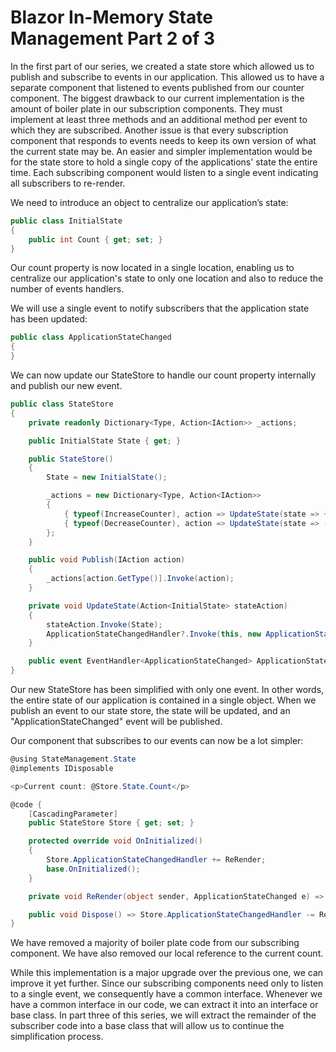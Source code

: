 # Blazor In-Memory State Management Part 2 of 3

In the first part of our series, we created a state store which allowed us to publish and subscribe to events in our application. This allowed us to have a separate component that listened to events published from our counter component. The biggest drawback to our current implementation is the amount of boiler plate in our subscription components. They must implement at least three methods and an additional method per event to which they are subscribed. Another issue is that every subscription component that responds to events needs to keep its own version of what the current state may be. An easier and simpler implementation would be for the state store to hold a single copy of the applications' state the entire time. Each subscribing component would listen to a single event indicating all subscribers to re-render.

We need to introduce an object to centralize our application’s state:

```csharp
public class InitialState
{
    public int Count { get; set; }
}
```

Our count property is now located in a single location, enabling us to centralize our application's state to only one location and also to reduce the number of events handlers.

We will use a single event to notify subscribers that the application state has been updated:

```csharp
public class ApplicationStateChanged
{
}
```

We can now update our StateStore to handle our count property internally and publish our new event.

```csharp
public class StateStore
{
    private readonly Dictionary<Type, Action<IAction>> _actions;

    public InitialState State { get; }

    public StateStore()
    {
        State = new InitialState();

        _actions = new Dictionary<Type, Action<IAction>>
        {
            { typeof(IncreaseCounter), action => UpdateState(state => ++state.Count) },
            { typeof(DecreaseCounter), action => UpdateState(state => --state.Count) },
        };
    }

    public void Publish(IAction action)
    {
        _actions[action.GetType()].Invoke(action);
    }

    private void UpdateState(Action<InitialState> stateAction)
    {
        stateAction.Invoke(State);
        ApplicationStateChangedHandler?.Invoke(this, new ApplicationStateChanged());
    }

    public event EventHandler<ApplicationStateChanged> ApplicationStateChangedHandler;
}
```

Our new StateStore has been simplified with only one event. In other words, the entire state of our application is contained in a single object. When we publish an event to our state store, the state will be updated, and an "ApplicationStateChanged" event will be published.

Our component that subscribes to our events can now be a lot simpler:

```csharp
@using StateManagement.State
@implements IDisposable

<p>Current count: @Store.State.Count</p>

@code {
    [CascadingParameter]
    public StateStore Store { get; set; }

    protected override void OnInitialized()
    {
        Store.ApplicationStateChangedHandler += ReRender;
        base.OnInitialized();
    }

    private void ReRender(object sender, ApplicationStateChanged e) => StateHasChanged();

    public void Dispose() => Store.ApplicationStateChangedHandler -= ReRender;
}
```

We have removed a majority of boiler plate code from our subscribing component. We have also removed our local reference to the current count.

While this implementation is a major upgrade over the previous one, we can improve it yet further. Since our subscribing components need only to listen to a single event, we consequently have a common interface. Whenever we have a common interface in our code, we can extract it into an interface or base class. In part three of this series, we will extract the remainder of the subscriber code into a base class that will allow us to continue the simplification process.
